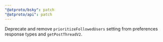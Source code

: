 ```yaml
---
"@atproto/bsky": patch
"@atproto/api": patch
---
```


Deprecate and remove `prioritizeFollowedUsers` setting from preferences response types and `getPostThreadV2`.
